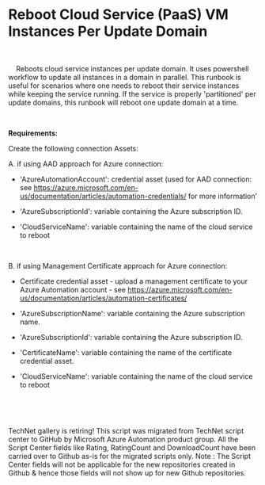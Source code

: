 ﻿Reboot Cloud Service (PaaS) VM Instances Per Update Domain
==========================================================

            

 



 
 
Reboots cloud service instances per update domain. It uses powershell workflow to update all instances in a domain in parallel. This runbook is useful for scenarios where one needs to reboot their service instances while keeping the service running. If the
 service is properly 'partitioned' per update domains, this runbook will reboot one update domain at a time.

 


**Requirements:**


Create the following connection Assets:


A. if using AAD approach for Azure connection:


- 'AzureAutomationAccount': credential asset (used for AAD connection: see https://azure.microsoft.com/en-us/documentation/articles/automation-credentials/ for more information'


- 'AzureSubscriptionId': variable containing the Azure subscription ID.


- 'CloudServiceName': variable containing the name of the cloud service to reboot


 


B. if using Management Certificate approach for Azure connection:


- Certificate credential asset - upload a management certificate to your Azure Automation account - see https://azure.microsoft.com/en-us/documentation/articles/automation-certificates/


- 'AzureSubscriptionName': variable containing the Azure subscription name.


- 'AzureSubscriptionId': variable containing the Azure subscription ID.


- 'CertificateName': variable containing the name of the certificate credential asset.


- 'CloudServiceName': variable containing the name of the cloud service to reboot


 


 


        
    
TechNet gallery is retiring! This script was migrated from TechNet script center to GitHub by Microsoft Azure Automation product group. All the Script Center fields like Rating, RatingCount and DownloadCount have been carried over to Github as-is for the migrated scripts only. Note : The Script Center fields will not be applicable for the new repositories created in Github & hence those fields will not show up for new Github repositories.
